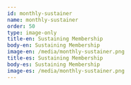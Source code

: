 ```yaml
---
id: monthly-sustainer
name: monthly-sustainer
order: 50
type: image-only
title-en: Sustaining Membership
body-en: Sustaining Membership
image-en: /media/monthly-sustainer.png
title-es: Sustaining Membership
body-es: Sustaining Membership
image-es: /media/monthly-sustainer.png
---
```


